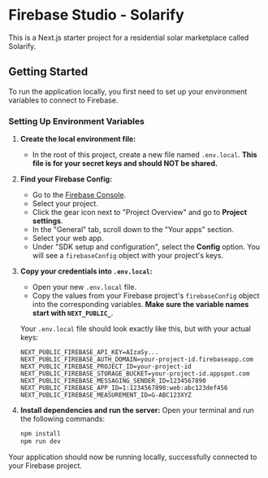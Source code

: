 # Firebase Studio - Solarify

This is a Next.js starter project for a residential solar marketplace called Solarify.

## Getting Started

To run the application locally, you first need to set up your environment variables to connect to Firebase.

### Setting Up Environment Variables

1.  **Create the local environment file:**
    *   In the root of this project, create a new file named `.env.local`. **This file is for your secret keys and should NOT be shared.**

2.  **Find your Firebase Config:**
    *   Go to the [Firebase Console](https://console.firebase.google.com/).
    *   Select your project.
    *   Click the gear icon next to "Project Overview" and go to **Project settings**.
    *   In the "General" tab, scroll down to the "Your apps" section.
    *   Select your web app.
    *   Under "SDK setup and configuration", select the **Config** option. You will see a `firebaseConfig` object with your project's keys.

3.  **Copy your credentials into `.env.local`:**
    *   Open your new `.env.local` file.
    *   Copy the values from your Firebase project's `firebaseConfig` object into the corresponding variables. **Make sure the variable names start with `NEXT_PUBLIC_`**.

    Your `.env.local` file should look exactly like this, but with your actual keys:
    ```
    NEXT_PUBLIC_FIREBASE_API_KEY=AIzaSy...
    NEXT_PUBLIC_FIREBASE_AUTH_DOMAIN=your-project-id.firebaseapp.com
    NEXT_PUBLIC_FIREBASE_PROJECT_ID=your-project-id
    NEXT_PUBLIC_FIREBASE_STORAGE_BUCKET=your-project-id.appspot.com
    NEXT_PUBLIC_FIREBASE_MESSAGING_SENDER_ID=1234567890
    NEXT_PUBLIC_FIREBASE_APP_ID=1:1234567890:web:abc123def456
    NEXT_PUBLIC_FIREBASE_MEASUREMENT_ID=G-ABC123XYZ
    ```

4.  **Install dependencies and run the server:**
    Open your terminal and run the following commands:

    ```bash
    npm install
    npm run dev
    ```

Your application should now be running locally, successfully connected to your Firebase project.
